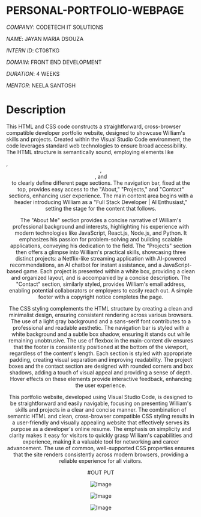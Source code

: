 # PERSONAL-PORTFOLIO-WEBPAGE

*COMPANY*: CODETECH IT SOLUTIONS

*NAME*: JAYAN MARIA DSOUZA

*INTERN ID*: CT08TKG

*DOMAIN*: FRONT END DEVELOPMENT

*DURATION*: 4 WEEKS

*MENTOR*: NEELA SANTOSH

# Description
This HTML and CSS code constructs a straightforward, cross-browser compatible developer portfolio website, designed to showcase William's skills and projects. Created within the Visual Studio Code environment, the code leverages standard web technologies to ensure broad accessibility. The HTML structure is semantically sound, employing elements like <nav>, <header>, <section>, and <footer> to clearly define different page sections. The navigation bar, fixed at the top, provides easy access to the "About," "Projects," and "Contact" sections, enhancing user experience. The main content area begins with a header introducing William as a "Full Stack Developer | AI Enthusiast," setting the stage for the content that follows.

The "About Me" section provides a concise narrative of William's professional background and interests, highlighting his experience with modern technologies like JavaScript, React.js, Node.js, and Python. It emphasizes his passion for problem-solving and building scalable applications, conveying his dedication to the field. The "Projects" section then offers a glimpse into William's practical skills, showcasing three distinct projects: a Netflix-like streaming application with AI-powered recommendations, an AI chatbot for instant assistance, and a JavaScript-based game. Each project is presented within a white box, providing a clean and organized layout, and is accompanied by a concise description. The "Contact" section, similarly styled, provides William's email address, enabling potential collaborators or employers to easily reach out. A simple footer with a copyright notice completes the page.

The CSS styling complements the HTML structure by creating a clean and minimalist design, ensuring consistent rendering across various browsers. The use of a light gray background and a sans-serif font contributes to a professional and readable aesthetic. The navigation bar is styled with a white background and a subtle box shadow, ensuring it stands out while remaining unobtrusive. The use of flexbox in the main-content div ensures that the footer is consistently positioned at the bottom of the viewport, regardless of the content's length. Each section is styled with appropriate padding, creating visual separation and improving readability. The project boxes and the contact section are designed with rounded corners and box shadows, adding a touch of visual appeal and providing a sense of depth. Hover effects on these elements provide interactive feedback, enhancing the user experience.

This portfolio website, developed using Visual Studio Code, is designed to be straightforward and easily navigable, focusing on presenting William's skills and projects in a clear and concise manner. The combination of semantic HTML and clean, cross-browser compatible CSS styling results in a user-friendly and visually appealing website that effectively serves its purpose as a developer's online resume. The emphasis on simplicity and clarity makes it easy for visitors to quickly grasp William's capabilities and experience, making it a valuable tool for networking and career advancement. The use of common, well-supported CSS properties ensures that the site renders consistently across modern browsers, providing a reliable experience for all visitors.

#OUT PUT

![Image](https://github.com/user-attachments/assets/1bd2c6f5-f4f9-4837-bbef-05494681ea17)

![Image](https://github.com/user-attachments/assets/b7e8c248-fbeb-4fbb-9002-106356ff09a9)

![Image](https://github.com/user-attachments/assets/d20248a3-9300-4f48-9fec-060b71b0325a)

